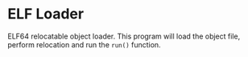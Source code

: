 # ELF Loader
ELF64 relocatable object loader. This program will load the object file, perform relocation and run the `run()` function.
